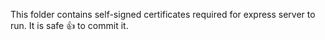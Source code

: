 This folder contains self-signed certificates required for express server to run. It is safe :+1: to commit it.
